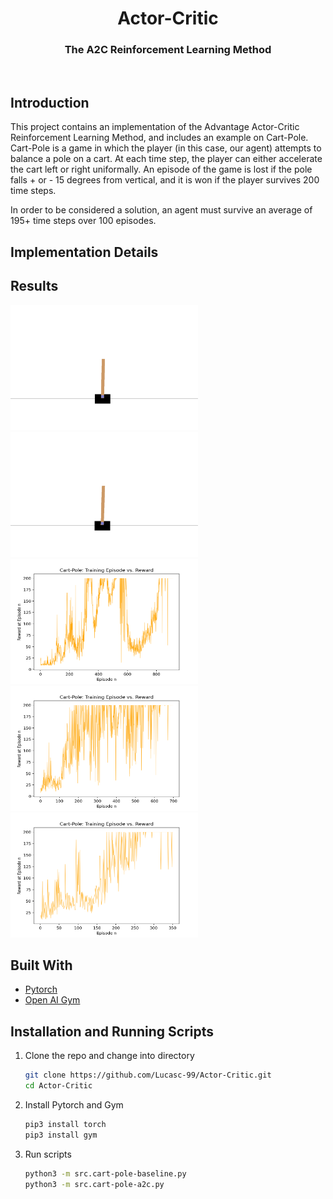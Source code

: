 
<p align="center">
  <h1 align="center">Actor-Critic</h1>
  <h3 align="center">The A2C Reinforcement Learning Method</h3>
</p>
<br />



<!-- ABOUT THE PROJECT -->
## Introduction
This project contains an implementation of the Advantage Actor-Critic Reinforcement Learning Method, and includes an example on Cart-Pole.
Cart-Pole is a game in which the player (in this case, our agent) attempts to balance a pole on a cart. At each time step, the player can either accelerate the cart left or right uniformally. An episode of the game is lost if the pole falls + or - 15 degrees from vertical, and it is won if the player survives 200 time steps. 

In order to be considered a solution, an agent must survive an average of 195+ time steps over 100 episodes.

## Implementation Details



<!-- Results -->
## Results

<div class="row">
  <div class="column">
    <img src="https://github.com/Lucasc-99/Actor-Critic/blob/master/res/solved-cartpole-v0_1.gif" width="300" height="200" />
  </div>
  <div class="column">
    <img src="https://github.com/Lucasc-99/Actor-Critic/blob/master/res/unsolved-cartpole-v0_2.gif" width="300" height="200" />
  </div>

</div>

<div class="row">
  <div class="column">
    <img src="https://github.com/Lucasc-99/Actor-Critic/blob/master/res/cartpoledata_1.png" width="300" height="200" />
  </div>
  <div class="column">
    <img src="https://github.com/Lucasc-99/Actor-Critic/blob/master/res/cartpoledata_2.png" width="300" height="200" />
  </div>
  <div class="column">
   <img src="https://github.com/Lucasc-99/Actor-Critic/blob/master/res/cartpoledata_3.png" width="300" height="200" />
  </div>

</div>

## Built With

* [Pytorch](https://pytorch.org/)
* [Open AI Gym](https://gym.openai.com/)


<!-- Usage -->

## Installation and Running Scripts

1. Clone the repo and change into directory
   ```sh
   git clone https://github.com/Lucasc-99/Actor-Critic.git
   cd Actor-Critic
   ```
   
2. Install Pytorch and Gym
   ```sh
   pip3 install torch
   pip3 install gym
   ```
 
3. Run scripts
   ```sh
   python3 -m src.cart-pole-baseline.py
   python3 -m src.cart-pole-a2c.py
   ```

